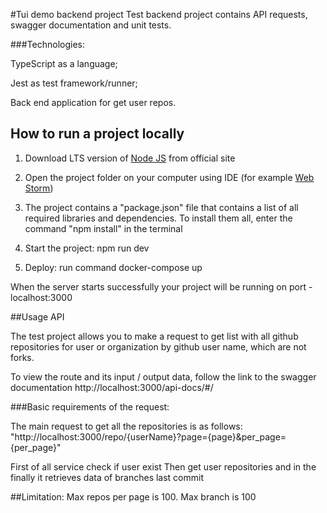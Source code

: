 #Tui demo backend project
Test backend project contains API requests, swagger documentation and unit tests.

###Technologies:

TypeScript as a language;

Jest as test framework/runner;

Back end application for get user repos.

## How to run a project locally

1) Download LTS version of [Node JS](https://nodejs.org/en/download/) from official site

2) Open the project folder on your computer using IDE (for example [Web Storm](https://www.jetbrains.com/webstorm/))

3) The project contains a "package.json" file that contains a list of all required libraries and dependencies. To install them all, enter the command "npm install" in the terminal

4) Start the project: npm run dev

5) Deploy: run command docker-compose up


When the server starts successfully your project will be running on port - localhost:3000

##Usage API

The test project allows you to make a request to get list with all github repositories for user or organization by github user name, which are not forks.

To view the route and its input / output data, follow the link to the swagger documentation http://localhost:3000/api-docs/#/


###Basic requirements of the request:

The main request to get all the repositories is as follows: "http://localhost:3000/repo/{userName}?page={page}&per_page={per_page}"

First of all service check if user exist 
Then get user repositories and in the 
finally it retrieves data of branches last commit
 
##Limitation:
Max repos per page is 100.
Max branch is 100 



